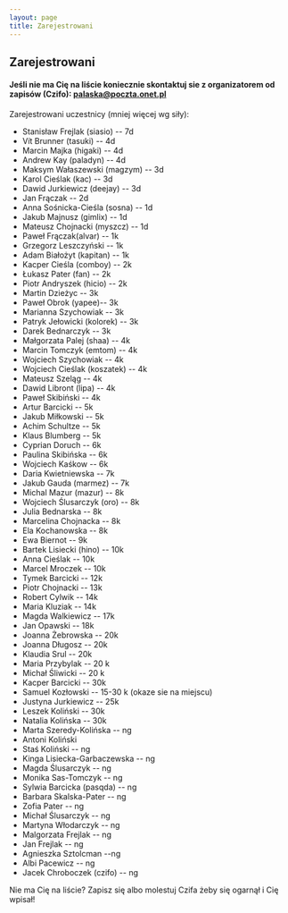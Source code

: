 ```yaml
---
layout: page
title: Zarejestrowani
---
```


## Zarejestrowani

#### Jeśli nie ma Cię na liście koniecznie skontaktuj sie z organizatorem od zapisów (Czifo): palaska@poczta.onet.pl

Zarejestrowani uczestnicy (mniej więcej wg siły):

- Stanisław Frejlak (siasio) -- 7d
- Vít Brunner (tasuki) -- 4d
- Marcin Majka (higaki) -- 4d
- Andrew Kay (paladyn) -- 4d
- Maksym Wałaszewski (magzym) -- 3d
- Karol Cieślak (kac) -- 3d
- Dawid Jurkiewicz (deejay) -- 3d
- Jan Frączak -- 2d
- Anna Sośnicka-Cieśla (sosna) -- 1d
- Jakub Majnusz (gimlix) -- 1d
- Mateusz Chojnacki (myszcz) -- 1d
- Paweł Frączak(alvar) -- 1k
- Grzegorz Leszczyński -- 1k
- Adam Białożyt (kapitan) -- 1k
- Kacper Cieśla (comboy) -- 2k
- Łukasz Pater (fan) -- 2k
- Piotr Andryszek (hicio) -- 2k
- Martin Dzieżyc -- 3k
- Paweł Obrok (yapee)-- 3k
- Marianna Szychowiak -- 3k
- Patryk Jełowicki (kolorek) -- 3k
- Darek Bednarczyk -- 3k
- Małgorzata Palej (shaa) -- 4k
- Marcin Tomczyk (emtom) -- 4k
- Wojciech Szychowiak -- 4k
- Wojciech Cieślak (koszatek) -- 4k
- Mateusz Szeląg -- 4k
- Dawid Libront (lipa) -- 4k
- Paweł Skibiński -- 4k
- Artur Barcicki -- 5k
- Jakub Miłkowski -- 5k
- Achim Schultze -- 5k
- Klaus Blumberg -- 5k
- Cyprian Doruch -- 6k
- Paulina Skibińska -- 6k
- Wojciech Kaśkow -- 6k
- Daria Kwietniewska -- 7k
- Jakub Gauda (marmez) -- 7k
- Michal Mazur (mazur) -- 8k
- Wojciech Ślusarczyk (oro) -- 8k
- Julia Bednarska -- 8k
- Marcelina Chojnacka -- 8k
- Ela Kochanowska -- 8k
- Ewa Biernot -- 9k
- Bartek Lisiecki (hino) -- 10k
- Anna Cieślak -- 10k
- Marcel Mroczek -- 10k
- Tymek Barcicki -- 12k
- Piotr Chojnacki -- 13k
- Robert Cylwik -- 14k
- Maria Kluziak -- 14k
- Magda Walkiewicz -- 17k
- Jan Opawski -- 18k
- Joanna Żebrowska -- 20k
- Joanna Długosz -- 20k
- Klaudia Srul -- 20k
- Maria Przybylak -- 20 k
- Michał Śliwicki -- 20 k
- Kacper Barcicki -- 30k
- Samuel Kozłowski --  15-30 k (okaze sie na miejscu)
- Justyna Jurkiewicz -- 25k
- Leszek Koliński -- 30k
- Natalia Kolińska -- 30k
- Marta Szeredy-Kolińska -- ng
- Antoni Koliński
- Staś Koliński -- ng
- Kinga Lisiecka-Garbaczewska -- ng
- Magda Ślusarczyk -- ng
- Monika Sas-Tomczyk -- ng
- Sylwia Barcicka (pasqda) -- ng
- Barbara Skalska-Pater -- ng
- Zofia Pater -- ng
- Michał Ślusarczyk -- ng
- Martyna Włodarczyk -- ng
- Malgorzata Frejlak -- ng
- Jan Frejlak -- ng
- Agnieszka Sztolcman  --ng
- Albi Pacewicz -- ng
- Jacek Chroboczek (czifo) -- ng



Nie ma Cię na liście?  Zapisz się albo molestuj Czifa żeby się ogarnął i Cię wpisał!
